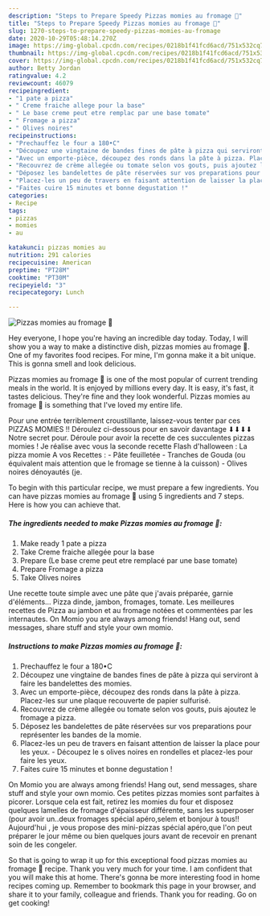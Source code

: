 ```yaml
---
description: "Steps to Prepare Speedy Pizzas momies au fromage 🎃"
title: "Steps to Prepare Speedy Pizzas momies au fromage 🎃"
slug: 1270-steps-to-prepare-speedy-pizzas-momies-au-fromage
date: 2020-10-29T05:48:14.270Z
image: https://img-global.cpcdn.com/recipes/0218b1f41fcd6acd/751x532cq70/pizzas-momies-au-fromage-🎃-photo-principale-de-la-recette.jpg
thumbnail: https://img-global.cpcdn.com/recipes/0218b1f41fcd6acd/751x532cq70/pizzas-momies-au-fromage-🎃-photo-principale-de-la-recette.jpg
cover: https://img-global.cpcdn.com/recipes/0218b1f41fcd6acd/751x532cq70/pizzas-momies-au-fromage-🎃-photo-principale-de-la-recette.jpg
author: Betty Jordan
ratingvalue: 4.2
reviewcount: 46079
recipeingredient:
- "1 pate a pizza"
- " Creme fraiche allege pour la base"
- " Le base creme peut etre remplac par une base tomate"
- " Fromage a pizza"
- " Olives noires"
recipeinstructions:
- "Prechauffez le four a 180•C"
- "Découpez une vingtaine de bandes fines de pâte à pizza qui serviront à faire les bandelettes des momies."
- "Avec un emporte-pièce, découpez des ronds dans la pâte à pizza. Placez-les sur une plaque recouverte de papier sulfurisé."
- "Recouvrez de crème allegée ou tomate selon vos gouts, puis ajoutez le fromage a pizza."
- "Déposez les bandelettes de pâte réservées sur vos preparations pour représenter les bandes de la momie."
- "Placez-les un peu de travers en faisant attention de laisser la place pour les yeux. Découpez le s olives noires en rondelles et placez-les pour faire les yeux."
- "Faites cuire 15 minutes et bonne degustation !"
categories:
- Recipe
tags:
- pizzas
- momies
- au

katakunci: pizzas momies au 
nutrition: 291 calories
recipecuisine: American
preptime: "PT28M"
cooktime: "PT30M"
recipeyield: "3"
recipecategory: Lunch

---
```



![Pizzas momies au fromage 🎃](https://img-global.cpcdn.com/recipes/0218b1f41fcd6acd/751x532cq70/pizzas-momies-au-fromage-🎃-photo-principale-de-la-recette.jpg)

Hey everyone, I hope you're having an incredible day today. Today, I will show you a way to make a distinctive dish, pizzas momies au fromage 🎃. One of my favorites food recipes. For mine, I'm gonna make it a bit unique. This is gonna smell and look delicious.

Pizzas momies au fromage 🎃 is one of the most popular of current trending meals in the world. It is enjoyed by millions every day. It is easy, it's fast, it tastes delicious. They're fine and they look wonderful. Pizzas momies au fromage 🎃 is something that I've loved my entire life.

Pour une entrée terriblement croustillante, laissez-vous tenter par ces PIZZAS MOMIES !! Déroulez ci-dessous pour en savoir davantage ⬇⬇⬇⬇ Notre secret pour. Déroule pour avoir la recette de ces succulentes pizzas momies ! Je réalise avec vous la seconde recette Flash d&#39;halloween : La pizza momie A vos Recettes : - Pâte feuilletée - Tranches de Gouda (ou équivalent mais attention que le fromage se tienne à la cuisson) - Olives noires dénoyautés (je.


To begin with this particular recipe, we must prepare a few ingredients. You can have pizzas momies au fromage 🎃 using 5 ingredients and 7 steps. Here is how you can achieve that.

<!--inarticleads1-->

##### The ingredients needed to make Pizzas momies au fromage 🎃:

1. Make ready 1 pate a pizza
1. Take  Creme fraiche allegée pour la base
1. Prepare  (Le base creme peut etre remplacé par une base tomate)
1. Prepare  Fromage a pizza
1. Take  Olives noires


Une recette toute simple avec une pâte que j&#39;avais préparée, garnie d&#39;éléments… Pizza dinde, jambon, fromages, tomate. Les meilleures recettes de Pizza au jambon et au fromage notées et commentées par les internautes. On Momio you are always among friends! Hang out, send messages, share stuff and style your own momio. 

<!--inarticleads2-->

##### Instructions to make Pizzas momies au fromage 🎃:

1. Prechauffez le four a 180•C
1. Découpez une vingtaine de bandes fines de pâte à pizza qui serviront à faire les bandelettes des momies.
1. Avec un emporte-pièce, découpez des ronds dans la pâte à pizza. Placez-les sur une plaque recouverte de papier sulfurisé.
1. Recouvrez de crème allegée ou tomate selon vos gouts, puis ajoutez le fromage a pizza.
1. Déposez les bandelettes de pâte réservées sur vos preparations pour représenter les bandes de la momie.
1. Placez-les un peu de travers en faisant attention de laisser la place pour les yeux. - Découpez le s olives noires en rondelles et placez-les pour faire les yeux.
1. Faites cuire 15 minutes et bonne degustation !


On Momio you are always among friends! Hang out, send messages, share stuff and style your own momio. Ces petites pizzas momies sont parfaites à picorer. Lorsque cela est fait, retirez les momies du four et disposez quelques lamelles de fromage d&#39;épaisseur différente, sans les superposer (pour avoir un..deux fromages spécial apéro,selem et bonjour à tous!! Aujourd&#39;hui , je vous propose des mini-pizzas spécial apéro,que l&#39;on peut préparer le jour même ou bien quelques jours avant de recevoir en prenant soin de les congeler. 

So that is going to wrap it up for this exceptional food pizzas momies au fromage 🎃 recipe. Thank you very much for your time. I am confident that you will make this at home. There's gonna be more interesting food in home recipes coming up. Remember to bookmark this page in your browser, and share it to your family, colleague and friends. Thank you for reading. Go on get cooking!
